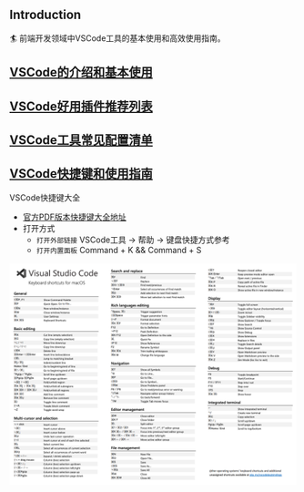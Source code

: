 
## Introduction

🏄‍ 前端开发领域中VSCode工具的基本使用和高效使用指南。

## [VSCode的介绍和基本使用](./use/VSCode的介绍和基本使用.md)

## [VSCode好用插件推荐列表](./plugin/VSCode%E5%B8%B8%E7%94%A8%E6%8F%92%E4%BB%B6%E5%88%97%E8%A1%A8.md)

## [VSCode工具常见配置清单](./setting/VSCode常见的配置.md)

## [VSCode快捷键和使用指南](./Shortcut%20keys/VSCode快捷键使用.md)

  VSCode快捷键大全
  - [官方PDF版本快捷键大全地址](https://code.visualstudio.com/shortcuts/keyboard-shortcuts-macos.pdf)
  - 打开方式
    - `打开外部链接` VSCode工具 -> 帮助 -> 键盘快捷方式参考 
    - `打开内置面板` Command + K && Command + S
  
![图片](./img/快捷键列表.png)


